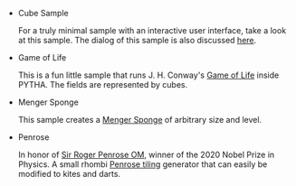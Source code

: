 - Cube Sample

  For a truly minimal sample with an interactive user interface, take a look at this sample. The dialog of this sample is also discussed [here](https://github.com/daniel-flassig/pytha-lua-api/wiki/pyui-First-Dialog).

- Game of Life

  This is a fun little sample that runs J. H. Conway's [Game of Life](https://en.wikipedia.org/wiki/Conway%27s_Game_of_Life) inside PYTHA. The fields are represented by cubes.
  
- Menger Sponge

  This sample creates a [Menger Sponge](https://en.wikipedia.org/wiki/Menger_sponge) of arbitrary size and level.
  
- Penrose

  In honor of [Sir Roger Penrose OM](https://en.wikipedia.org/wiki/Roger_Penrose), winner of the 2020 Nobel Prize in Physics. A small rhombi [Penrose tiling](https://en.wikipedia.org/wiki/Penrose_tiling) generator that can easily be modified to kites and darts.
